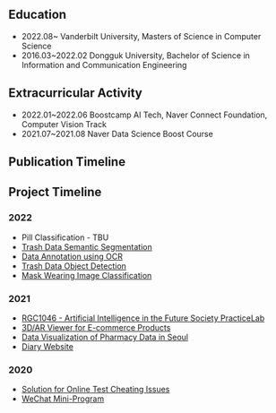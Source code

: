 <!--### Hi there 👋-->

## Education 
- 2022.08~ Vanderbilt University, Masters of Science in Computer Science
- 2016.03~2022.02 Dongguk University, Bachelor of Science in Information and Communication Engineering

## Extracurricular Activity
- 2022.01~2022.06 Boostcamp AI Tech, Naver Connect Foundation, Computer Vision Track
- 2021.07~2021.08 Naver Data Science Boost Course

## Publication Timeline

## Project Timeline
### 2022
- Pill Classification - TBU
- [Trash Data Semantic Segmentation](https://github.com/justbeaver97/level2-semantic-segmentation-level2-cv-16)
- [Data Annotation using OCR](https://github.com/justbeaver97/level2-data-annotation_cv-level2-cv-16)
- [Trash Data Object Detection](https://github.com/justbeaver97/level2-object-detection-level2-cv-16)
- [Mask Wearing Image Classification](https://github.com/justbeaver97/level1-image-classification-level1-cv-09)
### 2021
- [RGC1046 - Artificial Intelligence in the Future Society PracticeLab](https://github.com/justbeaver97/RGC1046-PracticeLab)
- [3D/AR Viewer for E-commerce Products ](https://github.com/justbeaver97/2021-XR-Challenge)
- [Data Visualization of Pharmacy Data in Seoul](https://github.com/justbeaver97/2021-Summer-DSBoostCourse)
- [Diary Website](https://github.com/justbeaver97/2021-1-SoftwareEngineering)
### 2020
- [Solution for Online Test Cheating Issues ](https://github.com/justbeaver97/2021-Winter-ValueUpProject)
- [WeChat Mini-Program ](https://github.com/justbeaver97/2020-2-ESCD-RUStudent)

<!--
**justbeaver97/justbeaver97** is a ✨ _special_ ✨ repository because its `README.md` (this file) appears on your GitHub profile.

Here are some ideas to get you started:

- 🔭 I’m currently working on ...
- 🌱 I’m currently learning ...
- 👯 I’m looking to collaborate on ...
- 🤔 I’m looking for help with ...
- 💬 Ask me about ...
- 📫 How to reach me: ...
- 😄 Pronouns: ...
- ⚡ Fun fact: ...
-->
